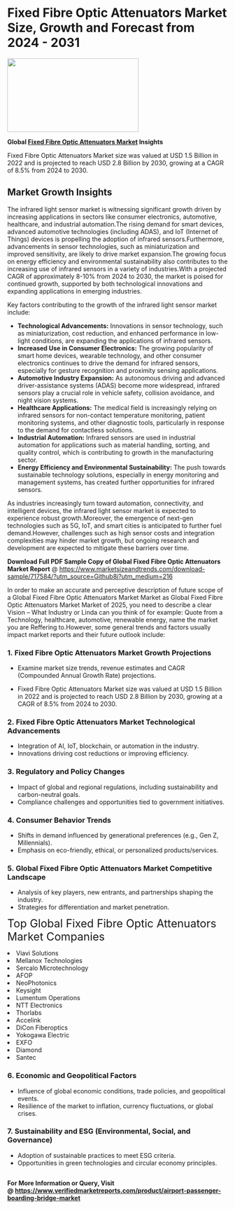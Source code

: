 <H1>Fixed Fibre Optic Attenuators Market Size, Growth and Forecast from 2024 - 2031</H1><img class="aligncenter size-medium wp-image-584254" src="https://thirdeyenews.in/wp-content/uploads/2024/09/Global-Market-Research-300x168.jpeg" alt="" width="300" height="168" /><p><strong>Global&nbsp;<a href="https://www.marketsizeandtrends.com/download-sample/717584/?utm_source=Github8j?utm_medium=216">Fixed Fibre Optic Attenuators Market</a> Insights</strong></p><p>Fixed Fibre Optic Attenuators Market size was valued at USD 1.5 Billion in 2022 and is projected to reach USD 2.8 Billion by 2030, growing at a CAGR of 8.5% from 2024 to 2030.</p><p><h2>Market Growth Insights</h2> <p>The infrared light sensor market is witnessing significant growth driven by increasing applications in sectors like consumer electronics, automotive, healthcare, and industrial automation.The rising demand for smart devices, advanced automotive technologies (including ADAS), and IoT (Internet of Things) devices is propelling the adoption of infrared sensors.Furthermore, advancements in sensor technologies, such as miniaturization and improved sensitivity, are likely to drive market expansion.The growing focus on energy efficiency and environmental sustainability also contributes to the increasing use of infrared sensors in a variety of industries.With a projected CAGR of approximately 8-10% from 2024 to 2030, the market is poised for continued growth, supported by both technological innovations and expanding applications in emerging industries.</p> <p>Key factors contributing to the growth of the infrared light sensor market include:</p> <ul> <li><strong>Technological Advancements:</strong> Innovations in sensor technology, such as miniaturization, cost reduction, and enhanced performance in low-light conditions, are expanding the applications of infrared sensors.</li> <li><strong>Increased Use in Consumer Electronics:</strong> The growing popularity of smart home devices, wearable technology, and other consumer electronics continues to drive the demand for infrared sensors, especially for gesture recognition and proximity sensing applications.</li> <li><strong>Automotive Industry Expansion:</strong> As autonomous driving and advanced driver-assistance systems (ADAS) become more widespread, infrared sensors play a crucial role in vehicle safety, collision avoidance, and night vision systems.</li> <li><strong>Healthcare Applications:</strong> The medical field is increasingly relying on infrared sensors for non-contact temperature monitoring, patient monitoring systems, and other diagnostic tools, particularly in response to the demand for contactless solutions.</li> <li><strong>Industrial Automation:</strong> Infrared sensors are used in industrial automation for applications such as material handling, sorting, and quality control, which is contributing to growth in the manufacturing sector.</li> <li><strong>Energy Efficiency and Environmental Sustainability:</strong> The push towards sustainable technology solutions, especially in energy monitoring and management systems, has created further opportunities for infrared sensors.</li> </ul> <p>As industries increasingly turn toward automation, connectivity, and intelligent devices, the infrared light sensor market is expected to experience robust growth.Moreover, the emergence of next-gen technologies such as 5G, IoT, and smart cities is anticipated to further fuel demand.However, challenges such as high sensor costs and integration complexities may hinder market growth, but ongoing research and development are expected to mitigate these barriers over time.</p> <p><span class=""><strong>Download Full PDF Sample Copy of Global Fixed Fibre Optic Attenuators Market Report</strong> @ <a href="https://www.marketsizeandtrends.com/download-sample/717584/?utm_source=Github8j?utm_medium=216" target="_blank">https://www.marketsizeandtrends.com/download-sample/717584/?utm_source=Github8j?utm_medium=216</a></span></p><p>In order to make an accurate and perceptive description of future scope of a Global&nbsp;Fixed Fibre Optic Attenuators Market Market as Global&nbsp;Fixed Fibre Optic Attenuators Market Market of 2025, you need to describe a clear Vision &ndash; What Industry or Linda can you think of for example: Quote from a Technology, healthcare, automotive, renewable energy, name the market you are Reffering to.However, some general trends and factors usually impact market reports and their future outlook include:</p><h3>1.&nbsp;<strong>Fixed Fibre Optic Attenuators Market Growth Projections</strong></h3><ul><li>Examine market size trends, revenue estimates and CAGR (Compounded Annual Growth Rate) projections.</li><li><p>Fixed Fibre Optic Attenuators Market size was valued at USD 1.5 Billion in 2022 and is projected to reach USD 2.8 Billion by 2030, growing at a CAGR of 8.5% from 2024 to 2030.</p></li></ul><h3>2.&nbsp;<strong>Fixed Fibre Optic Attenuators Market Technological Advancements</strong></h3><ul><li>Integration of AI, IoT, blockchain, or automation in the industry.</li><li>Innovations driving cost reductions or improving efficiency.</li></ul><h3>3.&nbsp;<strong>Regulatory and Policy Changes</strong></h3><ul><li>Impact of global and regional regulations, including sustainability and carbon-neutral goals.</li><li>Compliance challenges and opportunities tied to government initiatives.</li></ul><h3>4.&nbsp;<strong>Consumer Behavior Trends</strong></h3><ul><li>Shifts in demand influenced by generational preferences (e.g., Gen Z, Millennials).</li><li>Emphasis on eco-friendly, ethical, or personalized products/services.</li></ul><h3>5.&nbsp;<strong>Global Fixed Fibre Optic Attenuators Market Competitive Landscape</strong></h3><ul><li>Analysis of key players, new entrants, and partnerships shaping the industry.</li><li>Strategies for differentiation and market penetration.</li></ul><p data-pm-slice="1 1 []"><span style="color: inherit; font-family: inherit; font-size: 25px;">Top Global Fixed Fibre Optic Attenuators Market Companies</span></p><div class="" data-test-id=""><p><li>Viavi Solutions</li><li> Mellanox Technologies</li><li> Sercalo Microtechnology</li><li> AFOP</li><li> NeoPhotonics</li><li> Keysight</li><li> Lumentum Operations</li><li> NTT Electronics</li><li> Thorlabs</li><li> Accelink</li><li> DiCon Fiberoptics</li><li> Yokogawa Electric</li><li> EXFO</li><li> Diamond</li><li> Santec</li></p></div><h3>6.&nbsp;<strong>Economic and Geopolitical Factors</strong></h3><ul><li>Influence of global economic conditions, trade policies, and geopolitical events.</li><li>Resilience of the market to inflation, currency fluctuations, or global crises.</li></ul><h3>7.&nbsp;<strong>Sustainability and ESG (Environmental, Social, and Governance)</strong></h3><ul><li>Adoption of sustainable practices to meet ESG criteria.</li><li>Opportunities in green technologies and circular economy principles.</li></ul><h2><strong style="font-size: 14px;">For More Information or Query, Visit @&nbsp;</strong><a style="background-color: #ffffff; font-size: 14px;" href="https://www.marketsizeandtrends.com/report/fixed-fibre-optic-attenuators-market/" target="_blank">https://www.verifiedmarketreports.com/product/airport-passenger-boarding-bridge-market</a></h2>